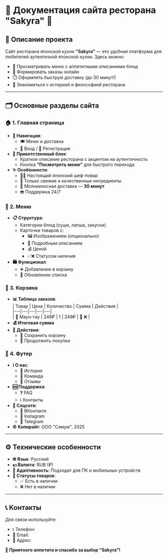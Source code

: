 # 🍣 Документация сайта ресторана "Sakyra" 🏮

## 📝 Описание проекта
Сайт ресторана японской кухни **"Sakyra"** — это удобная платформа для любителей аутентичной японской кухни. Здесь можно:  
- 🍱 Просматривать меню с аппетитными описаниями блюд  
- 🛒 Формировать заказы онлайн  
- ⏱️ Оформлять быструю доставку (до 30 минут!)  
- 📖 Знакомиться с историей и философией ресторана  

---

## 🗂️ Основные разделы сайта

### 🏠 **1. Главная страница**
- **🔎 Навигация**:  
  - 🍽️ Меню и доставка  
  - 🔑 Вход / 📝 Регистрация  
- **🎌 Приветственный блок**:  
  - Краткое описание ресторана с акцентом на аутентичность  
  - Кнопка **"Посмотреть меню"** для быстрого перехода  
- **✨ Особенности**:  
  - 👨‍🍳 Настоящий японский шеф-повар  
  - 🥢 Только свежие и качественные ингредиенты  
  - 🚀 Молниеносная доставка — **30 минут**  
  - ☎️ Поддержка 24/7  

### 🍜 **2. Меню**
- **📋 Структура**:  
  - Категории блюд (суши, лапша, закуски)  
  - Карточки товаров с:  
    - 🖼️ Изображением (опционально)  
    - 📝 Подробным описанием  
    - 💰 Ценой  
    - ✅❌ Статусом наличия  
- **🛍️ Функционал**:  
  - ➕ Добавление в корзину  
  - 🔄 Обновление списка

### 🛒 **3. Корзина**
- **📊 Таблица заказов**:  
  | Товар | Цена | Количество | Сумма | Действия |  
  |---|---|---|---|---|  
  | 🍣 Маун-тау | 249₽ | 1 | 249₽ | 🔄 ❌ |  
- **💰 Итоговая сумма**  
- **📌 Действия**:  
  - 💾 Сохранить корзину  
  - 🏪 Продолжить покупки  

### 📍 **4. Футер**
- **ℹ️ О нас**:  
  - 📜 История  
  - 👥 Команда  
  - 💬 Отзывы  
- **🆘 Поддержка**:  
  - ❓ FAQ  
  - 📞 Контакты  
- **📱 Соцсети**:  
  - 📘 ВКонтакте  
  - 📸 Instagram  
  - 📨 Telegram  
- **©️ Копирайт**: ООО "Сэмум", 2025  

---

## ⚙️ Технические особенности
- **🌐 Язык**: Русский  
- **💵 Валюта**: RUB (₽)  
- **📱 Адаптивность**: Подходит для ПК и мобильных устройств  
- **🔄 Статусы товаров**:  
  - ✅ Есть в наличии  
  - ❌ Нет в наличии  

---

## 📞 Контакты
Для связи используйте:  
- 📞 Телефон:
- 📧 Email: 
- 📍 Адрес:  

**🎎 Приятного аппетита и спасибо за выбор "Sakyra"!**  
